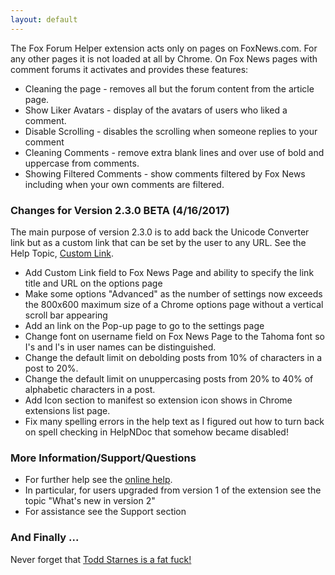 ```yaml
---
layout: default
---
```


The Fox Forum Helper extension acts only on pages on FoxNews.com. For any other pages it is not loaded at all by Chrome. On Fox News pages with comment forums it activates and provides these features:

- Cleaning the page - removes all but the forum content from the article page.
- Show Liker Avatars - display of the avatars of users who liked a comment.
- Disable Scrolling - disables the scrolling when someone replies to your comment
- Cleaning Comments - remove extra blank lines and over use of bold and uppercase from comments.
- Showing Filtered Comments - show comments filtered by Fox News including when your own comments are filtered.

### Changes for Version 2.3.0  BETA (4/16/2017)
The main purpose of version 2.3.0 is to add back the Unicode Converter link but as a custom link that can be set by the user to any URL. See the Help Topic, [Custom Link](http://hollies.pw/static/ffh/2.3.0/help/CustomLink.html).
- Add Custom Link field to Fox News Page and ability to specify the link title and URL on the options page
- Make some options "Advanced" as the number of settings now exceeds the 800x600 maximum size of a Chrome options page without a vertical scroll bar appearing
- Add an link on the Pop-up page to go to the settings page
- Change font on username field on Fox News Page to the Tahoma font so I's and l's in user names can be distinguished.
- Change the default limit on debolding posts from 10% of characters in a post to 20%.
- Change the default limit on unuppercasing posts from 20% to 40% of alphabetic characters in a post.
- Add Icon section to manifest so extension icon shows in Chrome extensions list page.
- Fix many spelling errors in the help text as I figured out how to turn back on spell checking in HelpNDoc that somehow became disabled!

### More Information/Support/Questions
- For further help see the [online help](http://hollies.pw/static/ffh/2.3.0/help/index.html).
- In particular, for users upgraded from version 1 of the extension see the topic "What's new in version 2"
- For assistance see the Support section

### And Finally ...
Never forget that [Todd Starnes is a fat fuck!](http://hollies.pw/2016/11/17/todd-starnes-is-a-fat-fuck/)